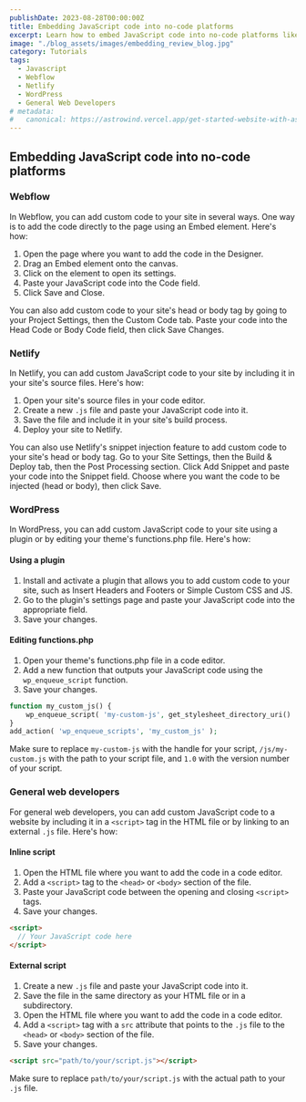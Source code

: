 ```yaml
---
publishDate: 2023-08-28T00:00:00Z
title: Embedding JavaScript code into no-code platforms
excerpt: Learn how to embed JavaScript code into no-code platforms like Webflow, Netlify, WordPress, and more with this straightforward and helpful guide. From using plugins and custom code to editing functions.php and adding inline or external scripts, this guide has got you covered. Follow the step-by-step instructions and start embedding JavaScript code into your website today.
image: "./blog_assets/images/embedding_review_blog.jpg"
category: Tutorials
tags:
  - Javascript
  - Webflow
  - Netlify
  - WordPress
  - General Web Developers
# metadata:
#   canonical: https://astrowind.vercel.app/get-started-website-with-astro-tailwind-css
---
```


## Embedding JavaScript code into no-code platforms

### Webflow

In Webflow, you can add custom code to your site in several ways. One way is to add the code directly to the page using an Embed element. Here's how:

1. Open the page where you want to add the code in the Designer.
2. Drag an Embed element onto the canvas.
3. Click on the element to open its settings.
4. Paste your JavaScript code into the Code field.
5. Click Save and Close.

You can also add custom code to your site's head or body tag by going to your Project Settings, then the Custom Code tab. Paste your code into the Head Code or Body Code field, then click Save Changes.

### Netlify

In Netlify, you can add custom JavaScript code to your site by including it in your site's source files. Here's how:

1. Open your site's source files in your code editor.
2. Create a new `.js` file and paste your JavaScript code into it.
3. Save the file and include it in your site's build process.
4. Deploy your site to Netlify.

You can also use Netlify's snippet injection feature to add custom code to your site's head or body tag. Go to your Site Settings, then the Build & Deploy tab, then the Post Processing section. Click Add Snippet and paste your code into the Snippet field. Choose where you want the code to be injected (head or body), then click Save.

### WordPress

In WordPress, you can add custom JavaScript code to your site using a plugin or by editing your theme's functions.php file. Here's how:

#### Using a plugin

1. Install and activate a plugin that allows you to add custom code to your site, such as Insert Headers and Footers or Simple Custom CSS and JS.
2. Go to the plugin's settings page and paste your JavaScript code into the appropriate field.
3. Save your changes.

#### Editing functions.php

1. Open your theme's functions.php file in a code editor.
2. Add a new function that outputs your JavaScript code using the `wp_enqueue_script` function.
3. Save your changes.

```php
function my_custom_js() {
    wp_enqueue_script( 'my-custom-js', get_stylesheet_directory_uri() . '/js/my-custom.js', array(), '1.0', true );
}
add_action( 'wp_enqueue_scripts', 'my_custom_js' );
```

Make sure to replace `my-custom-js` with the handle for your script, `/js/my-custom.js` with the path to your script file, and `1.0` with the version number of your script.

### General web developers

For general web developers, you can add custom JavaScript code to a website by including it in a `<script>` tag in the HTML file or by linking to an external `.js` file. Here's how:

#### Inline script

1. Open the HTML file where you want to add the code in a code editor.
2. Add a `<script>` tag to the `<head>` or `<body>` section of the file.
3. Paste your JavaScript code between the opening and closing `<script>` tags.
4. Save your changes.

```html
<script>
  // Your JavaScript code here
</script>
```

#### External script

1. Create a new `.js` file and paste your JavaScript code into it.
2. Save the file in the same directory as your HTML file or in a subdirectory.
3. Open the HTML file where you want to add the code in a code editor.
4. Add a `<script>` tag with a `src` attribute that points to the `.js` file to the `<head>` or `<body>` section of the file.
5. Save your changes.

```html
<script src="path/to/your/script.js"></script>
```

Make sure to replace `path/to/your/script.js` with the actual path to your `.js` file.
